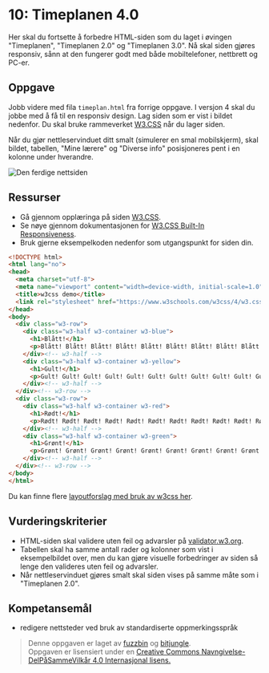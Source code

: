 # 10: Timeplanen 4.0

Her skal du fortsette å forbedre HTML-siden som du laget i øvingen "Timeplanen", "Timeplanen 2.0" og "Timeplanen 3.0". Nå skal siden gjøres responsiv, sånn at den fungerer godt med både mobiltelefoner, nettbrett og PC-er.

## Oppgave

Jobb videre med fila `timeplan.html` fra forrige oppgave. I versjon 4 skal du jobbe med å få til en responsiv design. Lag siden som er vist i bildet nedenfor. Du skal bruke rammeverket [W3.CSS](https://www.w3schools.com/w3css/) når du lager siden.

Når du gjør nettleservinduet ditt smalt (simulerer en smal mobilskjerm), skal bildet, tabellen, "Mine lærere" og "Diverse info" posisjoneres pent i en kolonne under hverandre. 

![Den ferdige nettsiden](https://raw.githubusercontent.com/fagstoff/IT1/master/Bilder/timeplan4.png)

## Ressurser

* Gå gjennom opplæringa på siden [W3.CSS](https://www.w3schools.com/w3css/).
* Se nøye gjennom dokumentasjonen for [W3.CSS Built-In Responsiveness](https://www.w3schools.com/w3css/w3css_responsive.asp).
* Bruk gjerne eksempelkoden nedenfor som utgangspunkt for siden din.

```html
<!DOCTYPE html>
<html lang="no">
<head>
  <meta charset="utf-8">
  <meta name="viewport" content="width=device-width, initial-scale=1.0">
  <title>w3css demo</title>
  <link rel="stylesheet" href="https://www.w3schools.com/w3css/4/w3.css">
</head>
<body>
  <div class="w3-row">
    <div class="w3-half w3-container w3-blue">
      <h1>Blått!</h1>
      <p>Blått! Blått! Blått! Blått! Blått! Blått! Blått! Blått! Blått! Blått! Blått! Blått! Blått! Blått! Blått! Blått! Blått! Blått! Blått! Blått! Blått! Blått!</p>
    </div><!-- w3-half -->
    <div class="w3-half w3-container w3-yellow">
      <h1>Gult!</h1>
      <p>Gult! Gult! Gult! Gult! Gult! Gult! Gult! Gult! Gult! Gult! Gult! Gult! Gult! Gult! Gult! Gult! Gult! Gult! Gult! Gult! Gult! Gult! Gult! Gult! Gult! Gult!</p>
    </div><!-- w3-half -->
  </div><!-- w3-row -->
  <div class="w3-row">
    <div class="w3-half w3-container w3-red">
      <h1>Rødt!</h1>
      <p>Rødt! Rødt! Rødt! Rødt! Rødt! Rødt! Rødt! Rødt! Rødt! Rødt! Rødt! Rødt! Rødt! Rødt! Rødt! Rødt! Rødt! Rødt! Rødt! Rødt! Rødt! Rødt! Rødt! Rødt! Rødt! Rødt!</p>
    </div><!-- w3-half -->
    <div class="w3-half w3-container w3-green">
      <h1>Grønt!</h1>
      <p>Grønt! Grønt! Grønt! Grønt! Grønt! Grønt! Grønt! Grønt! Grønt! Grønt! Grønt! Grønt! Grønt! Grønt! Grønt! Grønt! Grønt! Grønt! Grønt! Grønt! Grønt! Grønt!</p>
    </div><!-- w3-half -->
  </div><!-- w3-row -->
</body>
</html>
```

Du kan finne flere [layoutforslag med bruk av w3css her](https://github.com/fagstoff/IT1/blob/master/Oppgaver/LK06/%40l%C3%B8sningsforslag/10-w3cssdemo.md).

## Vurderingskriterier

* HTML-siden skal validere uten feil og advarsler på [validator.w3.org](https://validator.w3.org/).
* Tabellen skal ha samme antall rader og kolonner som vist i eksempelbildet over, men du kan gjøre visuelle forbedringer av siden så lenge den valideres uten feil og advarsler.
* Når nettleservinduet gjøres smalt skal siden vises på samme måte som i "Timeplanen 2.0".

Kompetansemål
-------------
* redigere nettsteder ved bruk av standardiserte oppmerkingsspråk

>Denne oppgaven er laget av [fuzzbin](https://github.com/fuzzbin) og [bitjungle](https://github.com/bitjungle).  
>Oppgaven er lisensiert under en
>[Creative Commons Navngivelse-DelPåSammeVilkår 4.0 Internasjonal lisens.
](http://creativecommons.org/licenses/by-sa/4.0/)

